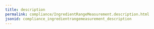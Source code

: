 ```yaml
---
title: description
permalink: compliance/IngredientRangeMeasurement.description.html
jsonid: compliance_ingredientrangemeasurement_description
---
```

